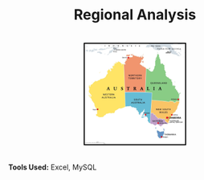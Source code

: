 # <p align="center">Regional Analysis</p>
# <p align="center">  <img src="https://github.com/saranshguptasg/CaseStudy_MS_Excel_2/blob/main/Screenshot/Australia.jpeg" style="width:200px; height:auto; border: 2px solid black;"> </p>


**Tools Used:** Excel, MySQL
